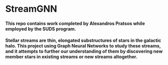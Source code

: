 # StreamGNN 

#### This repo contains work completed by Alexandros Pratsos while employed by the SUDS program.
#### Stellar streams are thin, elongated substructures of stars in the galactic halo. This project using Graph Neural Networks to study these streams, and it attempts to further our understanding of them by discovering new member stars in existing streams or new streams altogether. 
